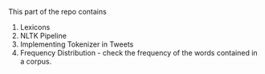 This part of the repo contains 
1) Lexicons
2) NLTK Pipeline
3) Implementing Tokenizer in Tweets
4) Frequency Distribution - check the frequency of the words contained in a corpus.
